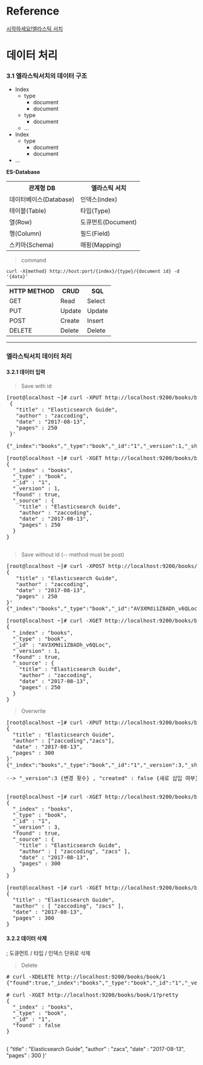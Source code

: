 # Reference

[시작하세요!엘라스틱 서치](http://book.naver.com/bookdb/book_detail.nhn?bid=8769630)

# 데이터 처리

### 3.1 엘라스틱서치의 데이터 구조

* Index
  * type
    * document
    * document
  * type
    * document  
  * ...    
* Index
  * type
    * document
    * document
* ...


**ES-Database**  

<table>
  <tr>
    <th>관계형 DB</th>
    <th>엘라스틱 서치</th>
  </tr>
  <tr>
    <td>데이터베이스(Database)</td>
    <td>인덱스(index)</td>
  </tr>
  <tr>
    <td>테이블(Table)</td>
    <td>타입(Type)</td>
  </tr>
  <tr>
    <td>열(Row)</td>
    <td>도큐먼트(Document)</td>
  </tr>
  <tr>
    <td>행(Column)</td>
    <td>필드(Field)</td>
  </tr>
  <tr>
    <td>스키마(Schema)</td>
    <td>매핑(Mapping)</td>
  </tr>
</table>  


> command

```curl -X{method} http://host:port/{index}/{type}/{document id} -d '{data}'```


<table>
  <tr>
    <th>HTTP METHOD</th>
    <th>CRUD</th>
    <th>SQL</th>
  </tr>
  <tr>
    <td>GET</td>
    <td>Read</td>
    <td>Select</td>
  </tr>
  <tr>
    <td>PUT</td>
    <td>Update</td>
    <td>Update</td>
  </tr>
  <tr>
    <td>POST</td>
    <td>Create</td>
    <td>Insert</td>
  </tr>
  <tr>
    <td>DELETE</td>
    <td>Delete</td>
    <td>Delete</td>
  </tr>
</table>

<hr />

### 엘라스틱서치 데이터 처리

#### 3.2.1 데이터 입력

> Save with id

<pre>
[root@localhost ~]# curl -XPUT http://localhost:9200/books/book/1 -d '
 {
   "title" : "Elasticsearch Guide",
   "author" : "zaccoding",
   "date" : "2017-08-13",
   "pages" : 250
 }'

{"_index":"books","_type":"book","_id":"1","_version":1,"_shards":{"total":2,"successful":1,"failed":0},"created":true}

[root@localhost ~]# curl -XGET http://localhost:9200/books/book/1?pretty=true
{
  "_index" : "books",
  "_type" : "book",
  "_id" : "1",
  "_version" : 1,
  "found" : true,
  "_source" : {
    "title" : "Elasticsearch Guide",
    "author" : "zaccoding",
    "date" : "2017-08-13",
    "pages" : 250
  }
}

</pre>


> Save without id (-- method must be post)

<pre>
[root@localhost ~]# curl -XPOST http://localhost:9200/books/book -d '
{
   "title" : "Elasticsearch Guide",
   "author" : "zaccoding",
   "date" : "2017-08-13",
   "pages" : 250
}'
{"_index":"books","_type":"book","_id":"AV3XMdi1Z8ADh_v6QLoc","_version":1,"_shards":{"total":2,"successful":1,"failed":0},"created":true}

[root@localhost ~]# curl -XGET http://localhost:9200/books/book/AV3XMdi1Z8ADh_v6QLoc?pretty=true
{
  "_index" : "books",
  "_type" : "book",
  "_id" : "AV3XMdi1Z8ADh_v6QLoc",
  "_version" : 1,
  "found" : true,
  "_source" : {
    "title" : "Elasticsearch Guide",
    "author" : "zaccoding",
    "date" : "2017-08-13",
    "pages" : 250
  }
}
</pre>


> Overwrite

<pre>
[root@localhost ~]# curl -XPUT http://localhost:9200/books/book/1 -d '
{
  "title" : "Elasticsearch Guide",
  "author" : ["zaccoding","zacs"],
  "date" : "2017-08-13",
  "pages" : 300
}'
{"_index":"books","_type":"book","_id":"1","_version":3,"_shards":{"total":2,"successful":1,"failed":0},"created":false}

--> "_version":3 {변경 횟수} , "created" : false {새로 삽입 여부}


[root@localhost ~]# curl -XGET http://localhost:9200/books/book/1?pretty=true
{
  "_index" : "books",
  "_type" : "book",
  "_id" : "1",
  "_version" : 3,
  "found" : true,
  "_source" : {
    "title" : "Elasticsearch Guide",
    "author" : [ "zaccoding", "zacs" ],
    "date" : "2017-08-13",
    "pages" : 300
  }
}

[root@localhost ~]# curl -XGET http://localhost:9200/books/book/1/_source?pretty
{
  "title" : "Elasticsearch Guide",
  "author" : [ "zaccoding", "zacs" ],
  "date" : "2017-08-13",
  "pages" : 300
}
</pre>


#### 3.2.2 데이터 삭제
; 도큐먼트 / 타입 / 인덱스 단위로 삭제

> Delete
<pre>
# curl -XDELETE http://localhost:9200/books/book/1
{"found":true,"_index":"books","_type":"book","_id":"1","_version":4,"_shards":{"total":2,"successful":1,"failed":0}}

# curl -XGET http://localhost:9200/books/book/1?pretty
{
  "_index" : "books",
  "_type" : "book",
  "_id" : "1",
  "found" : false
}

</pre>


















{
   "title" : "Elasticsearch Guide",
   "author" : "zacs",
   "date" : "2017-08-13",
   "pages" : 300
}'










